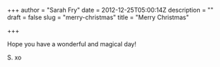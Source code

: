 +++
author = "Sarah Fry"
date = 2012-12-25T05:00:14Z
description = ""
draft = false
slug = "merry-christmas"
title = "Merry Christmas"

+++


Hope you have a wonderful and magical day!

S. xo

